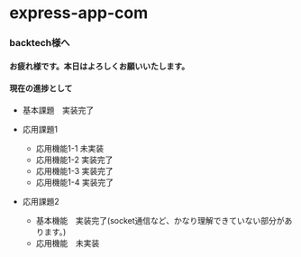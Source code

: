 # express-app-com

### backtech様へ　
#### お疲れ様です。本日はよろしくお願いいたします。

#### 現在の進捗として

- 基本課題　実装完了

- 応用課題1
  - 応用機能1-1 未実装
  - 応用機能1-2 実装完了
  - 応用機能1-3 実装完了
  - 応用機能1-4 実装完了

- 応用課題2
  - 基本機能　実装完了(socket通信など、かなり理解できていない部分があります。)
  - 応用機能　未実装
